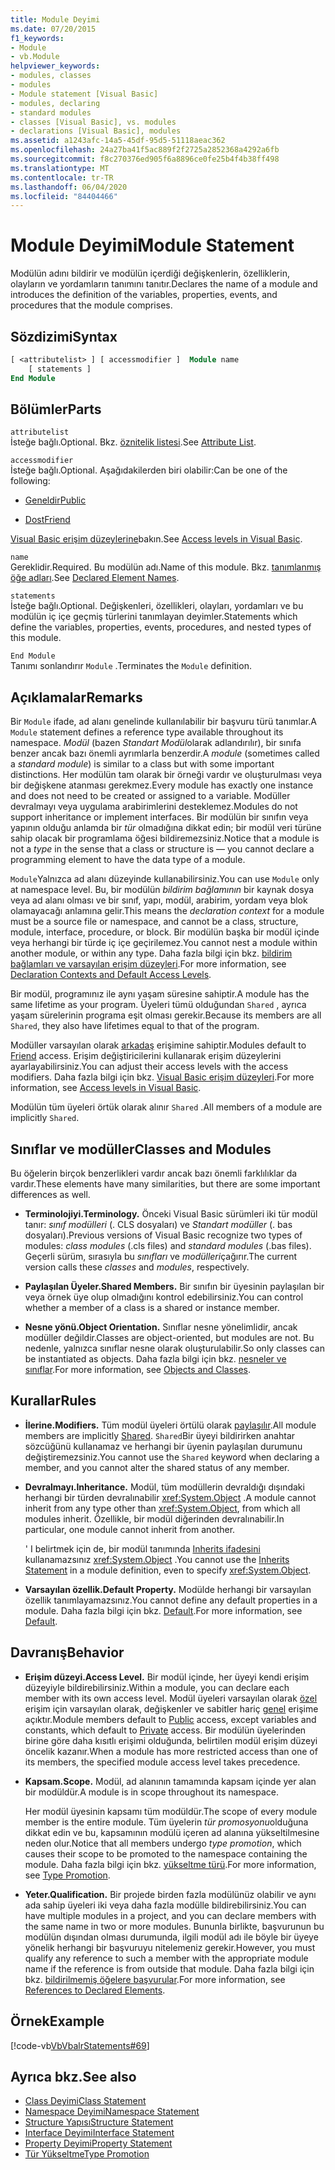 ```yaml
---
title: Module Deyimi
ms.date: 07/20/2015
f1_keywords:
- Module
- vb.Module
helpviewer_keywords:
- modules, classes
- modules
- Module statement [Visual Basic]
- modules, declaring
- standard modules
- classes [Visual Basic], vs. modules
- declarations [Visual Basic], modules
ms.assetid: a1243afc-14a5-45df-95d5-51118aeac362
ms.openlocfilehash: 24a27ba41f5ac889f2f2725a2852368a4292a6fb
ms.sourcegitcommit: f8c270376ed905f6a8896ce0fe25b4f4b38ff498
ms.translationtype: MT
ms.contentlocale: tr-TR
ms.lasthandoff: 06/04/2020
ms.locfileid: "84404466"
---
```

# <a name="module-statement"></a><span data-ttu-id="c06ef-102">Module Deyimi</span><span class="sxs-lookup"><span data-stu-id="c06ef-102">Module Statement</span></span>

<span data-ttu-id="c06ef-103">Modülün adını bildirir ve modülün içerdiği değişkenlerin, özelliklerin, olayların ve yordamların tanımını tanıtır.</span><span class="sxs-lookup"><span data-stu-id="c06ef-103">Declares the name of a module and introduces the definition of the variables, properties, events, and procedures that the module comprises.</span></span>

## <a name="syntax"></a><span data-ttu-id="c06ef-104">Sözdizimi</span><span class="sxs-lookup"><span data-stu-id="c06ef-104">Syntax</span></span>

```vb
[ <attributelist> ] [ accessmodifier ]  Module name
    [ statements ]
End Module
```

## <a name="parts"></a><span data-ttu-id="c06ef-105">Bölümler</span><span class="sxs-lookup"><span data-stu-id="c06ef-105">Parts</span></span>

`attributelist`  
<span data-ttu-id="c06ef-106">İsteğe bağlı.</span><span class="sxs-lookup"><span data-stu-id="c06ef-106">Optional.</span></span> <span data-ttu-id="c06ef-107">Bkz. [öznitelik listesi](attribute-list.md).</span><span class="sxs-lookup"><span data-stu-id="c06ef-107">See [Attribute List](attribute-list.md).</span></span>

`accessmodifier`  
<span data-ttu-id="c06ef-108">İsteğe bağlı.</span><span class="sxs-lookup"><span data-stu-id="c06ef-108">Optional.</span></span> <span data-ttu-id="c06ef-109">Aşağıdakilerden biri olabilir:</span><span class="sxs-lookup"><span data-stu-id="c06ef-109">Can be one of the following:</span></span>

- [<span data-ttu-id="c06ef-110">Geneldir</span><span class="sxs-lookup"><span data-stu-id="c06ef-110">Public</span></span>](../modifiers/public.md)

- [<span data-ttu-id="c06ef-111">Dost</span><span class="sxs-lookup"><span data-stu-id="c06ef-111">Friend</span></span>](../modifiers/friend.md)

<span data-ttu-id="c06ef-112">[Visual Basic erişim düzeylerine](../../programming-guide/language-features/declared-elements/access-levels.md)bakın.</span><span class="sxs-lookup"><span data-stu-id="c06ef-112">See [Access levels in Visual Basic](../../programming-guide/language-features/declared-elements/access-levels.md).</span></span>

`name`  
<span data-ttu-id="c06ef-113">Gereklidir.</span><span class="sxs-lookup"><span data-stu-id="c06ef-113">Required.</span></span> <span data-ttu-id="c06ef-114">Bu modülün adı.</span><span class="sxs-lookup"><span data-stu-id="c06ef-114">Name of this module.</span></span> <span data-ttu-id="c06ef-115">Bkz. [tanımlanmış öğe adları](../../programming-guide/language-features/declared-elements/declared-element-names.md).</span><span class="sxs-lookup"><span data-stu-id="c06ef-115">See [Declared Element Names](../../programming-guide/language-features/declared-elements/declared-element-names.md).</span></span>

`statements`  
<span data-ttu-id="c06ef-116">İsteğe bağlı.</span><span class="sxs-lookup"><span data-stu-id="c06ef-116">Optional.</span></span> <span data-ttu-id="c06ef-117">Değişkenleri, özellikleri, olayları, yordamları ve bu modülün iç içe geçmiş türlerini tanımlayan deyimler.</span><span class="sxs-lookup"><span data-stu-id="c06ef-117">Statements which define the variables, properties, events, procedures, and nested types of this module.</span></span>

`End Module`  
<span data-ttu-id="c06ef-118">Tanımı sonlandırır `Module` .</span><span class="sxs-lookup"><span data-stu-id="c06ef-118">Terminates the `Module` definition.</span></span>

## <a name="remarks"></a><span data-ttu-id="c06ef-119">Açıklamalar</span><span class="sxs-lookup"><span data-stu-id="c06ef-119">Remarks</span></span>

<span data-ttu-id="c06ef-120">Bir `Module` ifade, ad alanı genelinde kullanılabilir bir başvuru türü tanımlar.</span><span class="sxs-lookup"><span data-stu-id="c06ef-120">A `Module` statement defines a reference type available throughout its namespace.</span></span> <span data-ttu-id="c06ef-121">*Modül* (bazen *Standart Modül*olarak adlandırılır), bir sınıfa benzer ancak bazı önemli ayrımlarla benzerdir.</span><span class="sxs-lookup"><span data-stu-id="c06ef-121">A *module* (sometimes called a *standard module*) is similar to a class but with some important distinctions.</span></span> <span data-ttu-id="c06ef-122">Her modülün tam olarak bir örneği vardır ve oluşturulması veya bir değişkene atanması gerekmez.</span><span class="sxs-lookup"><span data-stu-id="c06ef-122">Every module has exactly one instance and does not need to be created or assigned to a variable.</span></span> <span data-ttu-id="c06ef-123">Modüller devralmayı veya uygulama arabirimlerini desteklemez.</span><span class="sxs-lookup"><span data-stu-id="c06ef-123">Modules do not support inheritance or implement interfaces.</span></span> <span data-ttu-id="c06ef-124">Bir modülün bir sınıfın veya yapının olduğu anlamda bir *tür* olmadığına dikkat edin; bir modül veri türüne sahip olacak bir programlama öğesi bildiremezsiniz.</span><span class="sxs-lookup"><span data-stu-id="c06ef-124">Notice that a module is not a *type* in the sense that a class or structure is — you cannot declare a programming element to have the data type of a module.</span></span>

<span data-ttu-id="c06ef-125">`Module`Yalnızca ad alanı düzeyinde kullanabilirsiniz.</span><span class="sxs-lookup"><span data-stu-id="c06ef-125">You can use `Module` only at namespace level.</span></span> <span data-ttu-id="c06ef-126">Bu, bir modülün *bildirim bağlamının* bir kaynak dosya veya ad alanı olması ve bir sınıf, yapı, modül, arabirim, yordam veya blok olamayacağı anlamına gelir.</span><span class="sxs-lookup"><span data-stu-id="c06ef-126">This means the *declaration context* for a module must be a source file or namespace, and cannot be a class, structure, module, interface, procedure, or block.</span></span> <span data-ttu-id="c06ef-127">Bir modülün başka bir modül içinde veya herhangi bir türde iç içe geçirilemez.</span><span class="sxs-lookup"><span data-stu-id="c06ef-127">You cannot nest a module within another module, or within any type.</span></span> <span data-ttu-id="c06ef-128">Daha fazla bilgi için bkz. [bildirim bağlamları ve varsayılan erişim düzeyleri](declaration-contexts-and-default-access-levels.md).</span><span class="sxs-lookup"><span data-stu-id="c06ef-128">For more information, see [Declaration Contexts and Default Access Levels](declaration-contexts-and-default-access-levels.md).</span></span>

<span data-ttu-id="c06ef-129">Bir modül, programınız ile aynı yaşam süresine sahiptir.</span><span class="sxs-lookup"><span data-stu-id="c06ef-129">A module has the same lifetime as your program.</span></span> <span data-ttu-id="c06ef-130">Üyeleri tümü olduğundan `Shared` , ayrıca yaşam sürelerinin programa eşit olması gerekir.</span><span class="sxs-lookup"><span data-stu-id="c06ef-130">Because its members are all `Shared`, they also have lifetimes equal to that of the program.</span></span>

<span data-ttu-id="c06ef-131">Modüller varsayılan olarak [arkadaş](../modifiers/friend.md) erişimine sahiptir.</span><span class="sxs-lookup"><span data-stu-id="c06ef-131">Modules default to [Friend](../modifiers/friend.md) access.</span></span> <span data-ttu-id="c06ef-132">Erişim değiştiricilerini kullanarak erişim düzeylerini ayarlayabilirsiniz.</span><span class="sxs-lookup"><span data-stu-id="c06ef-132">You can adjust their access levels with the access modifiers.</span></span> <span data-ttu-id="c06ef-133">Daha fazla bilgi için bkz. [Visual Basic erişim düzeyleri](../../programming-guide/language-features/declared-elements/access-levels.md).</span><span class="sxs-lookup"><span data-stu-id="c06ef-133">For more information, see [Access levels in Visual Basic](../../programming-guide/language-features/declared-elements/access-levels.md).</span></span>

<span data-ttu-id="c06ef-134">Modülün tüm üyeleri örtük olarak alınır `Shared` .</span><span class="sxs-lookup"><span data-stu-id="c06ef-134">All members of a module are implicitly `Shared`.</span></span>

## <a name="classes-and-modules"></a><span data-ttu-id="c06ef-135">Sınıflar ve modüller</span><span class="sxs-lookup"><span data-stu-id="c06ef-135">Classes and Modules</span></span>

<span data-ttu-id="c06ef-136">Bu öğelerin birçok benzerlikleri vardır ancak bazı önemli farklılıklar da vardır.</span><span class="sxs-lookup"><span data-stu-id="c06ef-136">These elements have many similarities, but there are some important differences as well.</span></span>

- <span data-ttu-id="c06ef-137">**Terminolojiyi.**</span><span class="sxs-lookup"><span data-stu-id="c06ef-137">**Terminology.**</span></span> <span data-ttu-id="c06ef-138">Önceki Visual Basic sürümleri iki tür modül tanır: *sınıf modülleri* (. CLS dosyaları) ve *Standart modüller* (. bas dosyaları).</span><span class="sxs-lookup"><span data-stu-id="c06ef-138">Previous versions of Visual Basic recognize two types of modules: *class modules* (.cls files) and *standard modules* (.bas files).</span></span> <span data-ttu-id="c06ef-139">Geçerli sürüm, sırasıyla bu *sınıfları* ve *modülleri*çağırır.</span><span class="sxs-lookup"><span data-stu-id="c06ef-139">The current version calls these *classes* and *modules*, respectively.</span></span>

- <span data-ttu-id="c06ef-140">**Paylaşılan Üyeler.**</span><span class="sxs-lookup"><span data-stu-id="c06ef-140">**Shared Members.**</span></span> <span data-ttu-id="c06ef-141">Bir sınıfın bir üyesinin paylaşılan bir veya örnek üye olup olmadığını kontrol edebilirsiniz.</span><span class="sxs-lookup"><span data-stu-id="c06ef-141">You can control whether a member of a class is a shared or instance member.</span></span>

- <span data-ttu-id="c06ef-142">**Nesne yönü.**</span><span class="sxs-lookup"><span data-stu-id="c06ef-142">**Object Orientation.**</span></span> <span data-ttu-id="c06ef-143">Sınıflar nesne yönelimlidir, ancak modüller değildir.</span><span class="sxs-lookup"><span data-stu-id="c06ef-143">Classes are object-oriented, but modules are not.</span></span> <span data-ttu-id="c06ef-144">Bu nedenle, yalnızca sınıflar nesne olarak oluşturulabilir.</span><span class="sxs-lookup"><span data-stu-id="c06ef-144">So only classes can be instantiated as objects.</span></span> <span data-ttu-id="c06ef-145">Daha fazla bilgi için bkz. [nesneler ve sınıflar](../../programming-guide/language-features/objects-and-classes/index.md).</span><span class="sxs-lookup"><span data-stu-id="c06ef-145">For more information, see [Objects and Classes](../../programming-guide/language-features/objects-and-classes/index.md).</span></span>

## <a name="rules"></a><span data-ttu-id="c06ef-146">Kurallar</span><span class="sxs-lookup"><span data-stu-id="c06ef-146">Rules</span></span>

- <span data-ttu-id="c06ef-147">**İlerine.**</span><span class="sxs-lookup"><span data-stu-id="c06ef-147">**Modifiers.**</span></span> <span data-ttu-id="c06ef-148">Tüm modül üyeleri örtülü olarak [paylaşılır](../modifiers/shared.md).</span><span class="sxs-lookup"><span data-stu-id="c06ef-148">All module members are implicitly [Shared](../modifiers/shared.md).</span></span> <span data-ttu-id="c06ef-149">`Shared`Bir üyeyi bildirirken anahtar sözcüğünü kullanamaz ve herhangi bir üyenin paylaşılan durumunu değiştiremezsiniz.</span><span class="sxs-lookup"><span data-stu-id="c06ef-149">You cannot use the `Shared` keyword when declaring a member, and you cannot alter the shared status of any member.</span></span>

- <span data-ttu-id="c06ef-150">**Devralmayı.**</span><span class="sxs-lookup"><span data-stu-id="c06ef-150">**Inheritance.**</span></span> <span data-ttu-id="c06ef-151">Modül, tüm modüllerin devraldığı dışındaki herhangi bir türden devralınabilir <xref:System.Object> .</span><span class="sxs-lookup"><span data-stu-id="c06ef-151">A module cannot inherit from any type other than <xref:System.Object>, from which all modules inherit.</span></span> <span data-ttu-id="c06ef-152">Özellikle, bir modül diğerinden devralınabilir.</span><span class="sxs-lookup"><span data-stu-id="c06ef-152">In particular, one module cannot inherit from another.</span></span>

  <span data-ttu-id="c06ef-153">' I belirtmek için de, bir modül tanımında [Inherits ifadesini](inherits-statement.md) kullanamazsınız <xref:System.Object> .</span><span class="sxs-lookup"><span data-stu-id="c06ef-153">You cannot use the [Inherits Statement](inherits-statement.md) in a module definition, even to specify <xref:System.Object>.</span></span>

- <span data-ttu-id="c06ef-154">**Varsayılan özellik.**</span><span class="sxs-lookup"><span data-stu-id="c06ef-154">**Default Property.**</span></span> <span data-ttu-id="c06ef-155">Modülde herhangi bir varsayılan özellik tanımlayamazsınız.</span><span class="sxs-lookup"><span data-stu-id="c06ef-155">You cannot define any default properties in a module.</span></span> <span data-ttu-id="c06ef-156">Daha fazla bilgi için bkz. [Default](../modifiers/default.md).</span><span class="sxs-lookup"><span data-stu-id="c06ef-156">For more information, see [Default](../modifiers/default.md).</span></span>

## <a name="behavior"></a><span data-ttu-id="c06ef-157">Davranış</span><span class="sxs-lookup"><span data-stu-id="c06ef-157">Behavior</span></span>

- <span data-ttu-id="c06ef-158">**Erişim düzeyi.**</span><span class="sxs-lookup"><span data-stu-id="c06ef-158">**Access Level.**</span></span> <span data-ttu-id="c06ef-159">Bir modül içinde, her üyeyi kendi erişim düzeyiyle bildirebilirsiniz.</span><span class="sxs-lookup"><span data-stu-id="c06ef-159">Within a module, you can declare each member with its own access level.</span></span> <span data-ttu-id="c06ef-160">Modül üyeleri varsayılan olarak [özel](../modifiers/private.md) erişim için varsayılan olarak, değişkenler ve sabitler hariç [genel](../modifiers/public.md) erişime açıktır.</span><span class="sxs-lookup"><span data-stu-id="c06ef-160">Module members default to [Public](../modifiers/public.md) access, except variables and constants, which default to [Private](../modifiers/private.md) access.</span></span> <span data-ttu-id="c06ef-161">Bir modülün üyelerinden birine göre daha kısıtlı erişimi olduğunda, belirtilen modül erişim düzeyi öncelik kazanır.</span><span class="sxs-lookup"><span data-stu-id="c06ef-161">When a module has more restricted access than one of its members, the specified module access level takes precedence.</span></span>

- <span data-ttu-id="c06ef-162">**Kapsam.**</span><span class="sxs-lookup"><span data-stu-id="c06ef-162">**Scope.**</span></span> <span data-ttu-id="c06ef-163">Modül, ad alanının tamamında kapsam içinde yer alan bir modüldür.</span><span class="sxs-lookup"><span data-stu-id="c06ef-163">A module is in scope throughout its namespace.</span></span>

  <span data-ttu-id="c06ef-164">Her modül üyesinin kapsamı tüm modüldür.</span><span class="sxs-lookup"><span data-stu-id="c06ef-164">The scope of every module member is the entire module.</span></span> <span data-ttu-id="c06ef-165">Tüm üyelerin *tür promosyonu*olduğuna dikkat edin ve bu, kapsamının modülü içeren ad alanına yükseltilmesine neden olur.</span><span class="sxs-lookup"><span data-stu-id="c06ef-165">Notice that all members undergo *type promotion*, which causes their scope to be promoted to the namespace containing the module.</span></span> <span data-ttu-id="c06ef-166">Daha fazla bilgi için bkz. [yükseltme türü](../../programming-guide/language-features/declared-elements/type-promotion.md).</span><span class="sxs-lookup"><span data-stu-id="c06ef-166">For more information, see [Type Promotion](../../programming-guide/language-features/declared-elements/type-promotion.md).</span></span>

- <span data-ttu-id="c06ef-167">**Yeter.**</span><span class="sxs-lookup"><span data-stu-id="c06ef-167">**Qualification.**</span></span> <span data-ttu-id="c06ef-168">Bir projede birden fazla modülünüz olabilir ve aynı ada sahip üyeleri iki veya daha fazla modülle bildirebilirsiniz.</span><span class="sxs-lookup"><span data-stu-id="c06ef-168">You can have multiple modules in a project, and you can declare members with the same name in two or more modules.</span></span> <span data-ttu-id="c06ef-169">Bununla birlikte, başvurunun bu modülün dışından olması durumunda, ilgili modül adı ile böyle bir üyeye yönelik herhangi bir başvuruyu nitelemeniz gerekir.</span><span class="sxs-lookup"><span data-stu-id="c06ef-169">However, you must qualify any reference to such a member with the appropriate module name if the reference is from outside that module.</span></span> <span data-ttu-id="c06ef-170">Daha fazla bilgi için bkz. [bildirilmemiş öğelere başvurular](../../programming-guide/language-features/declared-elements/references-to-declared-elements.md).</span><span class="sxs-lookup"><span data-stu-id="c06ef-170">For more information, see [References to Declared Elements](../../programming-guide/language-features/declared-elements/references-to-declared-elements.md).</span></span>

## <a name="example"></a><span data-ttu-id="c06ef-171">Örnek</span><span class="sxs-lookup"><span data-stu-id="c06ef-171">Example</span></span>

[!code-vb[VbVbalrStatements#69](~/samples/snippets/visualbasic/VS_Snippets_VBCSharp/VbVbalrStatements/VB/Class1.vb#69)]

## <a name="see-also"></a><span data-ttu-id="c06ef-172">Ayrıca bkz.</span><span class="sxs-lookup"><span data-stu-id="c06ef-172">See also</span></span>

- [<span data-ttu-id="c06ef-173">Class Deyimi</span><span class="sxs-lookup"><span data-stu-id="c06ef-173">Class Statement</span></span>](class-statement.md)
- [<span data-ttu-id="c06ef-174">Namespace Deyimi</span><span class="sxs-lookup"><span data-stu-id="c06ef-174">Namespace Statement</span></span>](namespace-statement.md)
- [<span data-ttu-id="c06ef-175">Structure Yapısı</span><span class="sxs-lookup"><span data-stu-id="c06ef-175">Structure Statement</span></span>](structure-statement.md)
- [<span data-ttu-id="c06ef-176">Interface Deyimi</span><span class="sxs-lookup"><span data-stu-id="c06ef-176">Interface Statement</span></span>](interface-statement.md)
- [<span data-ttu-id="c06ef-177">Property Deyimi</span><span class="sxs-lookup"><span data-stu-id="c06ef-177">Property Statement</span></span>](property-statement.md)
- [<span data-ttu-id="c06ef-178">Tür Yükseltme</span><span class="sxs-lookup"><span data-stu-id="c06ef-178">Type Promotion</span></span>](../../programming-guide/language-features/declared-elements/type-promotion.md)
